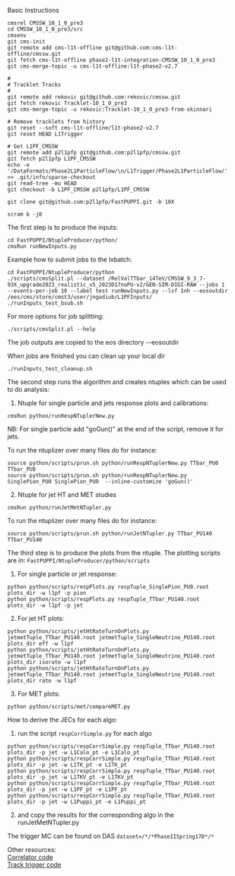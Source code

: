 Basic Instructions

```
cmsrel CMSSW_10_1_0_pre3
cd CMSSW_10_1_0_pre3/src
cmsenv
git cms-init
git remote add cms-l1t-offline git@github.com:cms-l1t-offline/cmssw.git
git fetch cms-l1t-offline phase2-l1t-integration-CMSSW_10_1_0_pre3
git cms-merge-topic -u cms-l1t-offline:l1t-phase2-v2.7

#
# Tracklet Tracks
#
git remote add rekovic git@github.com:rekovic/cmssw.git
git fetch rekovic Tracklet-10_1_0_pre3
git cms-merge-topic -u rekovic:Tracklet-10_1_0_pre3-from-skinnari

# Remove tracklets from history
git reset --soft cms-l1t-offline/l1t-phase2-v2.7
git reset HEAD L1Trigger

# Get L1PF_CMSSW
git remote add p2l1pfp git@github.com:p2l1pfp/cmssw.git
git fetch p2l1pfp L1PF_CMSSW
echo -e '/DataFormats/Phase2L1ParticleFlow/\n/L1Trigger/Phase2L1ParticleFlow/' >> .git/info/sparse-checkout
git read-tree -mu HEAD
git checkout -b L1PF_CMSSW p2l1pfp/L1PF_CMSSW

git clone git@github.com:p2l1pfp/FastPUPPI.git -b 10X

scram b -j8
```

The first step is to produce the inputs:
```
cd FastPUPPI/NtupleProducer/python/
cmsRun runNewInputs.py
```

Example how to submit jobs to the lxbatch:
```
cd FastPUPPI/NtupleProducer/python
./scripts/cmsSplit.pl --dataset /RelValTTbar_14TeV/CMSSW_9_3_7-93X_upgrade2023_realistic_v5_2023D17noPU-v2/GEN-SIM-DIGI-RAW --jobs 1 --events-per-job 10 --label test runNewInputs.py --lsf 1nh --eosoutdir /eos/cms/store/cmst3/user/jngadiub/L1PFInputs/
./runInputs_test_bsub.sh
```
For more options for job splitting:
```
./scripts/cmsSplit.pl --help
```
The job outputs are copied to the eos directory --eosoutdir

When jobs are finished you can clean up your local dir
```
./runInputs_test_cleanup.sh
```

The second step runs the algorithm and creates ntuples which can be used to do analysis:

1) Ntuple for single particle and jets response plots and calibrations:

```
cmsRun python/runRespNTuplerNew.py
```

NB: For single particle add "goGun()" at the end of the script, remove it for jets.

To run the ntuplizer over many files do for instance:

```
source python/scripts/prun.sh python/runRespNTuplerNew.py TTbar_PU0 TTbar_PU0
source python/scripts/prun.sh python/runRespNTuplerNew.py SinglePion_PU0 SinglePion_PU0  --inline-customize 'goGun()'
```

2) Ntuple for jet HT and MET studies

```
cmsRun python/runJetMetNTupler.py
```

To run the ntuplizer over many files do for instance:

```
source python/scripts/prun.sh python/runJetNTupler.py TTbar_PU140 TTbar_PU140
```

The third step is to produce the plots from the ntuple. The plotting scripts are in:
```FastPUPPI/NtupleProducer/python/scripts```

1) For single particle or jet response:

```
python python/scripts/respPlots.py respTuple_SinglePion_PU0.root plots_dir -w l1pf -p pion
python python/scripts/respPlots.py respTuple_TTbar_PU140.root plots_dir -w l1pf -p jet
```

2) For jet HT plots:

```
python python/scripts/jetHtRateTurnOnPlots.py jetmetTuple_TTbar_PU140.root jetmetTuple_SingleNeutrino_PU140.root plots_dir eff -w l1pf
python python/scripts/jetHtRateTurnOnPlots.py jetmetTuple_TTbar_PU140.root jetmetTuple_SingleNeutrino_PU140.root plots_dir isorate -w l1pf
python python/scripts/jetHtRateTurnOnPlots.py jetmetTuple_TTbar_PU140.root jetmetTuple_SingleNeutrino_PU140.root plots_dir rate -w l1pf
```

3) For MET plots:

```
python python/scripts/met/compareMET.py
```

How to derive the JECs for each algo:

1) run the script ```respCorrSimple.py``` for each algo

```
python python/scripts/respCorrSimple.py respTuple_TTbar_PU140.root plots_dir -p jet -w L1Calo_pt -e L1Calo_pt
python python/scripts/respCorrSimple.py respTuple_TTbar_PU140.root plots_dir -p jet -w L1TK_pt -e L1TK_pt
python python/scripts/respCorrSimple.py respTuple_TTbar_PU140.root plots_dir -p jet -w L1TKV_pt -e L1TKV_pt
python python/scripts/respCorrSimple.py respTuple_TTbar_PU140.root plots_dir -p jet -w L1PF_pt -e L1PF_pt
python python/scripts/respCorrSimple.py respTuple_TTbar_PU140.root plots_dir -p jet -w L1Puppi_pt -e L1Puppi_pt
```

2) and copy the results for the corresponding algo in the runJetMetNTupler.py

The trigger MC can be found on DAS `dataset=/*/*PhaseIISpring17D*/*`

Other resources: <br>
[Correlator code](https://twiki.cern.ch/twiki/bin/view/CMSPublic/SWGuideL1TPhase2Instructions) <br>
[Track trigger code](https://twiki.cern.ch/twiki/bin/view/CMS/L1Tracklet90X) <br>
